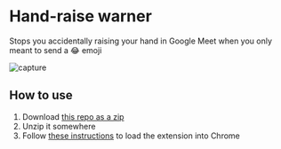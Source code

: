 # Hand-raise warner

Stops you accidentally raising your hand in Google Meet when you only meant to send a 😂 emoji

![capture](https://github.com/simonbyford/hand-raise-warner/assets/7423751/f28c5d86-4691-4a53-869e-9b6976e32ae7)

## How to use

1) Download [this repo as a zip](https://github.com/simonbyford/hand-raise-warner/archive/refs/heads/master.zip)
2) Unzip it somewhere
3) Follow [these instructions](https://developer.chrome.com/docs/extensions/mv3/getstarted/development-basics/#load-unpacked) to load the extension into Chrome
